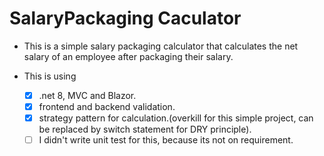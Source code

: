 # SalaryPackaging Caculator

- This is a simple salary packaging calculator that calculates the net salary of an employee after packaging their salary. 

- This is using 
	- [x] .net 8, MVC and Blazor.
	- [x] frontend and backend validation.
	- [x] strategy pattern for calculation.(overkill for this simple project, can be replaced by switch statement for DRY principle).
	- [ ] I didn't write unit test for this, because its not on requirement.
